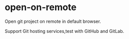 # open-on-remote

Open git project on remote in default browser.

Support Git hosting services,test with GitHub and GitLab.
